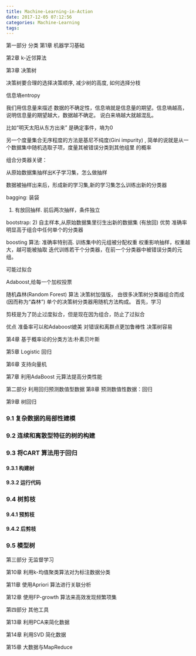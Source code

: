 ```yaml
---
title: Machine-Learning-in-Action
date: 2017-12-05 07:12:56
categories: Machine-Learning
tags:
---
```

第一部分 分类
第1章 机器学习基础

第2章 k-近邻算法

第3章 决策树


决策树要合理的选择决策顺序, 减少树的高度, 如何选择分枝



信息墒entropy

我们用信息量来描述 数据的不确定性，信息墒就是信息量的期望。信息墒越高，说明信息量的期望越大，数据越不确定。
说白来墒越大就越混乱。

比如“明天太阳从东方出来” 是确定事件，墒为0

另一个度量集合无序程度的方法是基尼不纯度(Gini impurity) , 简单的说就是从一个数据集中随机选取子项，度量其被错误分类到其他组里 的概率

组合分类器关键：

从原始数据集抽样出K子学习集，怎么做抽样

数据被抽样出来后，形成新的学习集,新的学习集怎么训练出新的分类器

bagging: 装袋

1) 有放回抽样. 前后两次抽样，条件独立

bootstrap: 
2) 自主样本,从原始数据集里衍生出新的数据集 (有放回)
优势
准确率明显高于组合中任何单个的分类器

boosting 算法:
准确率特别高.
训练集中的元组被分配权重
权重影响抽样，权重越大，越可能被抽取
迭代训练若干个分类器，在前一个分类器中被错误分类的元组。

可能过拟合

Adaboost,给每一个加权投票

随机森林(Random Forest) 算法
决策树加强版，
由很多决策树分类器组合而成(因而称为“森林”)
单个的决策树分类器用随机方法构成。 首先，学习

剪枝是为了防止过度拟合，但是现在因为组合，防止了过拟合

优点
准备率可以和Adaboost媲美
对错误和离群点更加鲁棒性
决策树容易

第4章 基于概率论的分类方法:朴素贝叶斯

第5章 Logistic 回归

第6章 支持向量机

第7章 利用AdaBoost 元算法提高分类性能

第二部分 利用回归预测数值型数据
第8章 预测数值性数据：回归

第9章 树回归
### 9.1 复杂数据的局部性建模
### 9.2 连续和离散型特征的树的构建
### 9.3 将CART 算法用于回归
#### 9.3.1 构建树
####  9.3.2 运行代码
### 9.4 树剪枝
#### 9.4.1 预剪枝
#### 9.4.2 后剪枝
### 9.5 模型树
  

第三部分 无监督学习

第10章 利用k-均值聚类算法对为标注数据分类

第11章 使用Apriori 算法进行关联分析

第12章 使用FP-growth 算法来高效发现频繁项集

第四部分 其他工具

第13章 利用PCA来简化数据

第14章 利用SVD 简化数据

第15章 大数据与MapReduce



